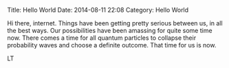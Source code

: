 Title: Hello World
Date: 2014-08-11 22:08
Category: Hello World

Hi there, internet.  Things have been getting pretty serious between us, in all the best ways.  Our possibilities have been amassing for quite some time now.  There comes a time for all quantum particles to collapse their probability waves and choose a definite outcome.  That time for us is now.

LT
